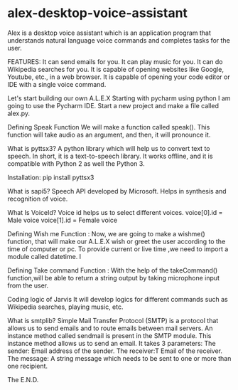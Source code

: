 # alex-desktop-voice-assistant
Alex is a desktop voice assistant which is an application program that understands natural language voice commands and completes tasks for the user.

FEATURES:
It can send emails for you.
It can play music for you.
It can do Wikipedia searches for you.
It is capable of opening websites like Google, Youtube, etc., in a web browser.
It is capable of opening your code editor or IDE with a single voice command.

Let's start building our own A.L.E.X
Starting with pycharm using python
I am going to use the Pycharm IDE.  Start a new project and make a file called alex.py.

Defining Speak Function
We will make a function called speak(). This function will take audio as an argument, and then, it will pronounce it.

What is pyttsx3?
A python library which will help us to convert text to speech. In short, it is a text-to-speech library.
It works offline, and it is compatible with Python 2 as well the Python 3.

Installation:
pip install pyttsx3
 
What is sapi5?
Speech API developed by Microsoft.
Helps in synthesis and recognition of voice.

What Is VoiceId?
Voice id helps us to select different voices.
voice[0].id = Male voice 
voice[1].id = Female voice

Defining Wish me Function :
Now, we are going to make a wishme() function, that will make our A.L.E.X wish or greet the user according to the time of computer or pc. To provide current or live time ,we need to import a module called datetime. I
 
Defining Take command Function :
With the help of the takeCommand() function,will be able to return a string output by taking microphone input from the user.

Coding logic of Jarvis
It will develop logics for different commands such as Wikipedia searches, playing music, etc.

What is smtplib?
Simple Mail Transfer Protocol (SMTP) is a protocol that allows us to send emails and to route emails between mail servers. An instance method called sendmail is present in the SMTP module. This instance method allows us to send an email.  It takes 3 parameters:
The sender: Email address of the sender.
The receiver:T Email of the receiver.
The message: A string message which needs to be sent to one or more than one recipient.
     
The E.N.D.

